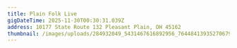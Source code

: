 ```yaml
---
title: Plain Folk Live
gigDateTime: 2025-11-30T00:30:31.039Z
address: 10177 State Route 132 Pleasant Plain, OH 45162
thumbnail: /images/uploads/284932049_5431467616892956_7644841393527067946_n.jpg
---
```

